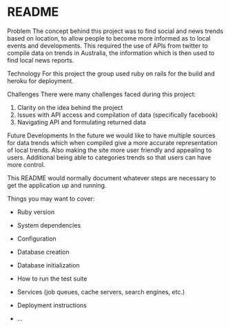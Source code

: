 # README

Problem
The concept behind this project was to find social and news trends based on location, to allow people to become more informed as to local events and developments. This required the use of APIs from twitter to compile data on trends in Australia, the information which is then used to find local news reports.

Technology
For this project the group used ruby on rails for the build and heroku for deployment.


Challenges
There were many challenges faced during this project:
  1. Clarity on the idea behind the project
  2. Issues with API access and compilation of data (specifically facebook)
  3. Navigating API and formulating returned data

Future Developments
In the future we would like to have multiple sources for data trends which when compiled give a more accurate representation of local trends. Also making the site more user friendly and appealing to users. Additional being able to categories trends so that users can have more control.


This README would normally document whatever steps are necessary to get the
application up and running.

Things you may want to cover:

* Ruby version

* System dependencies

* Configuration

* Database creation

* Database initialization

* How to run the test suite

* Services (job queues, cache servers, search engines, etc.)

* Deployment instructions

* ...
